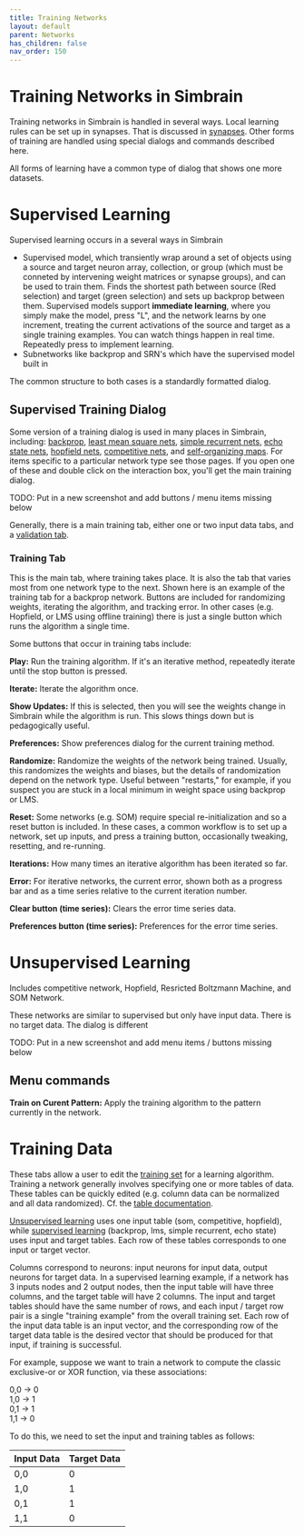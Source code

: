 ```yaml
---
title: Training Networks
layout: default
parent: Networks
has_children: false
nav_order: 150
---
```


# Training Networks in Simbrain

Training networks in Simbrain is handled in several ways. Local learning rules can be set up in synapses. That is discussed in [synapses](synapses/). Other forms of training are handled using special dialogs and commands described here.

All forms of learning have a common type of dialog that shows one more datasets.


# Supervised Learning

Supervised learning occurs in a several ways in Simbrain

- Supervised model, which transiently wrap around a set of objects using a source and target neuron array, collection, or group (which  must be conneted by intervening weight matrices or synapse groups), and can be used to train them.  Finds the shortest path between source (Red selection) and target (green selection) and sets up backprop between them.  Supervised models support **immediate learning**, where you simply make the model, press "L", and the network learns by one increment, treating the current activations of the source and target as a single training examples. You can watch things happen in real time. Repeatedly press to implement learning.
- Subnetworks like backprop and SRN's which have the supervised model built in

The common structure to both cases is a standardly formatted dialog.

## Supervised Training Dialog

Some version of a training dialog is used in many places in Simbrain, including: [backprop](../network/backpropnetwork.html), [least mean square nets](../network/lmsnetwork.html), [simple recurrent nets](../network/srn.html), [echo state nets](../network/echostatenetwork.html), [hopfield nets](../network/hopfieldnetwork.html), [competitive nets](../network/competitivenetwork.html), and [self-organizing maps](../network/som.html). For items specific to a particular network type see those pages. If you open one of these and double click on the interaction box, you'll get the main training dialog.

TODO: Put in a new screenshot and add buttons /  menu items missing below

Generally, there is a main training tab, either one or two input data tabs, and a [validation tab](testInputs.html).

### Training Tab

This is the main tab, where training takes place. It is also the tab that varies most from one network type to the next. Shown here is an example of the training tab for a backprop network. Buttons are included for randomizing weights, iterating the algorithm, and tracking error. In other cases (e.g. Hopfield, or LMS using offline training) there is just a single button which runs the algorithm a single time.

Some buttons that occur in training tabs include:

 **Play:** Run the training algorithm. If it's an iterative method, repeatedly iterate until the stop button is pressed.

 **Iterate:** Iterate the algorithm once.

 **Show Updates:** If this is selected, then you will see the weights change in Simbrain while the algorithm is run. This slows things down but is pedagogically useful.

 **Preferences:** Show preferences dialog for the current training method.

 **Randomize:** Randomize the weights of the network being trained. Usually, this randomizes the weights and biases, but the details of randomization depend on the network type. Useful between "restarts," for example, if you suspect you are stuck in a local minimum in weight space using backprop or LMS.

 **Reset:** Some networks (e.g. SOM) require special re-initialization and so a reset button is included. In these cases, a common workflow is to set up a network, set up inputs, and press a training button, occasionally tweaking, resetting, and re-running.

 **Iterations:** How many times an iterative algorithm has been iterated so far.

 **Error:** For iterative networks, the current error, shown both as a progress bar and as a time series relative to the current iteration number.

 **Clear button (time series):** Clears the error time series data.

 **Preferences button (time series):** Preferences for the error time series.

# Unsupervised Learning

Includes competitive network, Hopfield, Resricted Boltzmann Machine, and SOM Network.

These networks are similar to supervised but only have input data. There is no target data.  The dialog is different

TODO: Put in a new screenshot and add menu items / buttons missing below

## Menu commands

**Train on Curent Pattern:** Apply the training algorithm to the pattern currently in the network.




# Training Data

These tabs allow a user to edit the [training set](https://en.wikipedia.org/wiki/Test_set) for a learning algorithm. Training a network generally involves specifying one or more tables of data. These tables can be quickly edited (e.g. column data can be normalized and all data randomized). Cf. the [table documentation](../../Utils/Tables/Tables.html).

[Unsupervised learning](https://en.wikipedia.org/wiki/Unsupervised_learning) uses one input table (som, competitive, hopfield), while [supervised learning](https://en.wikipedia.org/wiki/Supervised_learning) (backprop, lms, simple recurrent, echo state) uses input and target tables. Each row of these tables corresponds to one input or target vector.

Columns correspond to neurons: input neurons for input data, output neurons for target data. In a supervised learning example, if a network has 3 inputs nodes and 2 output nodes, then the input table will have three columns, and the target table will have 2 columns. The input and target tables should have the same number of rows, and each input / target row pair is a single "training example" from the overall training set. Each row of the input data table is an input vector, and the corresponding row of the target data table is the desired vector that should be produced for that input, if training is successful.

For example, suppose we want to train a network to compute the classic exclusive-or or XOR function, via these associations:

 0,0 → 0  
 1,0 → 1  
 0,1 → 1  
 1,1 → 0

To do this, we need to set the input and training tables as follows:

| Input Data | Target Data |
|------------|--------------|
| 0,0        | 0            |
| 1,0        | 1            |
| 0,1        | 1            |
| 1,1        | 0            |

